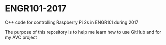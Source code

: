# ENGR101-2017
C++ code for controlling Raspberry Pi 2s in ENGR101 during 2017

The purpose of this repository is to help me learn how to use GitHub and for my AVC project
